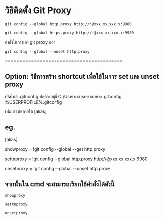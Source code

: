 # วิธีติดตั้ง Git Proxy
``git config --global http.proxy http://:@xxx.xx.xxx.x:9980``

``git config --global https.proxy http://:@xxx.xx.xxx.x:9980``

คำสั่งในการเอา git proxy ออก

``git config --global --unset http.proxy``

=========================================

## Option: วิธีการสร้าง shortcut เพื่อใช้ในการ set และ unset proxy
เปิดไฟล์ .gitconfig ปกติจะอยู่ที่ C:\\Users\<username>\.gitconfig
%USERPROFILE%.gitconfig

เพิ่มบรรทัดภายใต้ [alias]

## eg.

[alias]

showproxy = !git config --global --get http.proxy

settnproxy = !git config --global http.proxy http://@xxx.xx.xxx.x:9980

unsetproxy = !git config --global --unset http.proxy

## จากนั้นใน cmd จะสามารถเรียกใช้คำสั่งได้ดังนี้
``showproxy``

``settnproxy``

``unsetproxy``
